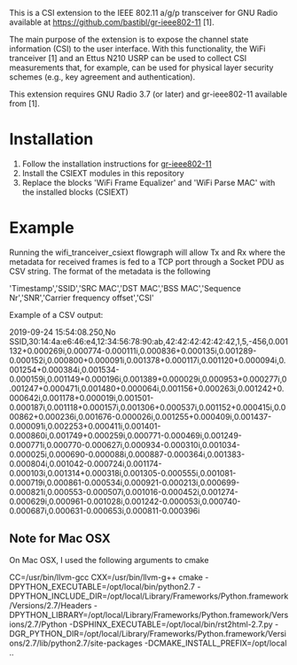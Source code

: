
This is a CSI extension to the IEEE 802.11 a/g/p transceiver for GNU Radio available at https://github.com/bastibl/gr-ieee802-11 [1].

The main purpose of the extension is to expose the channel state information (CSI) to the user interface. With this functionality, the WiFi tranceiver [1] and an Ettus N210 USRP can be used to collect CSI measurements that, for example, can be used for physical layer security schemes (e.g., key agreement and authentication).

This extension requires GNU Radio 3.7 (or later) and gr-ieee802-11 available from [1].

# Installation

1. Follow the installation instructions for [gr-ieee802-11](https://github.com/bastibl/gr-ieee802-11)
2. Install the CSIEXT modules in this repository
3. Replace the blocks 'WiFi Frame Equalizer' and 'WiFi Parse MAC' with the installed blocks (CSIEXT) 


# Example

Running the wifi_tranceiver_csiext flowgraph will allow Tx and Rx where the metadata for received frames is fed to a TCP port through a Socket PDU as CSV string. The format of the metadata is the following

'Timestamp','SSID','SRC MAC','DST MAC','BSS MAC','Sequence Nr','SNR','Carrier frequency offset','CSI'

Example of a CSV output:

2019-09-24 15:54:08.250,No SSID,30:14:4a:e6:46:e4,12:34:56:78:90:ab,42:42:42:42:42:42,1,5,-456,0.001132+0.000269i,0.000774-0.000111i,0.000836+0.000135i,0.001289-0.000152i,0.000800+0.000091i,0.001378+0.000117i,0.001120+0.000094i,0.001254+0.000384i,0.001534-0.000159i,0.001149+0.000196i,0.001389+0.000029i,0.000953+0.000277i,0.001247+0.000471i,0.001480+0.000064i,0.001156+0.000263i,0.001242+0.000642i,0.001178+0.000019i,0.001501-0.000187i,0.001118+0.000157i,0.001306+0.000537i,0.001152+0.000415i,0.000862+0.000236i,0.001676-0.000026i,0.001255+0.000409i,0.001437-0.000091i,0.002253+0.000411i,0.001401-0.000860i,0.001749+0.000259i,0.000771-0.000469i,0.001249-0.000771i,0.000770-0.000627i,0.000934-0.000310i,0.001034-0.000025i,0.000690-0.000088i,0.000887-0.000364i,0.001383-0.000804i,0.001042-0.000724i,0.001174-0.000103i,0.001314+0.000318i,0.001305-0.000555i,0.001081-0.000719i,0.000861-0.000534i,0.000921-0.000213i,0.000699-0.000821i,0.000553-0.000507i,0.001016-0.000452i,0.001274-0.000629i,0.000961-0.001028i,0.001242-0.000053i,0.000740-0.000687i,0.000631-0.000653i,0.000811-0.000396i

 
## Note for Mac OSX

On Mac OSX, I used the following arguments to cmake

CC=/usr/bin/llvm-gcc CXX=/usr/bin/llvm-g++ cmake -DPYTHON_EXECUTABLE=/opt/local/bin/python2.7 -DPYTHON_INCLUDE_DIR=/opt/local/Library/Frameworks/Python.framework/Versions/2.7/Headers -DPYTHON_LIBRARY=/opt/local/Library/Frameworks/Python.framework/Versions/2.7/Python -DSPHINX_EXECUTABLE=/opt/local/bin/rst2html-2.7.py -DGR_PYTHON_DIR=/opt/local/Library/Frameworks/Python.framework/Versions/2.7/lib/python2.7/site-packages -DCMAKE_INSTALL_PREFIX=/opt/local ..


